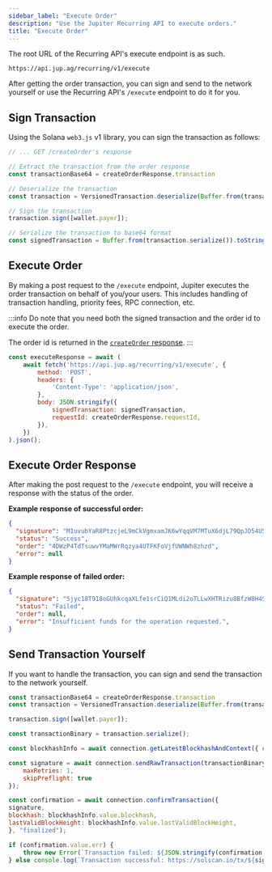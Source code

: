 ```yaml
---
sidebar_label: "Execute Order"
description: "Use the Jupiter Recurring API to execute orders."
title: "Execute Order"
---
```


<head>
    <title>Execute Order</title>
    <meta name="twitter:card" content="summary" />
</head>

The root URL of the Recurring API's execute endpoint is as such.

```
https://api.jup.ag/recurring/v1/execute
```

After getting the order transaction, you can sign and send to the network yourself or use the Recurring API's `/execute` endpoint to do it for you.

## Sign Transaction

Using the Solana `web3.js` v1 library, you can sign the transaction as follows:

```js
// ... GET /createOrder's response

// Extract the transaction from the order response
const transactionBase64 = createOrderResponse.transaction

// Deserialize the transaction
const transaction = VersionedTransaction.deserialize(Buffer.from(transactionBase64, 'base64'));

// Sign the transaction
transaction.sign([wallet.payer]);

// Serialize the transaction to base64 format
const signedTransaction = Buffer.from(transaction.serialize()).toString('base64');
```

## Execute Order

By making a post request to the `/execute` endpoint, Jupiter executes the order transaction on behalf of you/your users. This includes handling of transaction handling, priority fees, RPC connection, etc.

:::info
Do note that you need both the signed transaction and the order id to execute the order.

The order id is returned in the [`createOrder` response](/docs/recurring-api/create-order).
:::

```jsx
const executeResponse = await (
    await fetch('https://api.jup.ag/recurring/v1/execute', {
        method: 'POST',
        headers: {
            'Content-Type': 'application/json',
        },
        body: JSON.stringify({
            signedTransaction: signedTransaction,
            requestId: createOrderResponse.requestId,
        }),
    })
).json();
```

## Execute Order Response

After making the post request to the `/execute` endpoint, you will receive a response with the status of the order.

**Example response of successful order:**

```json
{
  "signature": "M1uvubYaR8PtzcjeL9mCkVgmxamJK6wYqqVM7MTuX6djL79QpJD54U5hLqL3v97TiT7j7de3nYZLLKteCQYpe4x",
  "status": "Success",
  "order": "4DWzP4TdTsuwvYMaMWrRqzya4UTFKFoVjfUWNWh8zhzd",
  "error": null
}
```

**Example response of failed order:**

```json
{
  "signature": "5jyc18T918oGUhkcqaXLfe1srCiQ1MLdi2oTLLwXHTRizu8BfzW8H4SJxTRNqDDpLFpGw7pr1umV6ZM8MdaUE46Y",
  "status": "Failed",
  "order": null,
  "error": "Insufficient funds for the operation requested.",
}
```

## Send Transaction Yourself

If you want to handle the transaction, you can sign and send the transaction to the network yourself.

```jsx
const transactionBase64 = createOrderResponse.transaction
const transaction = VersionedTransaction.deserialize(Buffer.from(transactionBase64, 'base64'));

transaction.sign([wallet.payer]);

const transactionBinary = transaction.serialize();

const blockhashInfo = await connection.getLatestBlockhashAndContext({ commitment: "finalized" });

const signature = await connection.sendRawTransaction(transactionBinary, {
    maxRetries: 1,
    skipPreflight: true
});

const confirmation = await connection.confirmTransaction({
signature,
blockhash: blockhashInfo.value.blockhash,
lastValidBlockHeight: blockhashInfo.value.lastValidBlockHeight,
}, "finalized");

if (confirmation.value.err) {
    throw new Error(`Transaction failed: ${JSON.stringify(confirmation.value.err)}\n\nhttps://solscan.io/tx/${signature}`);
} else console.log(`Transaction successful: https://solscan.io/tx/${signature}`);
```

